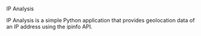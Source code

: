 IP Analysis

IP Analysis is a simple Python application that provides geolocation data of an IP address using the ipinfo API.
